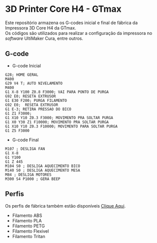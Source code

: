 # 3D Printer Core H4 - GTmax

Este repositório armazena os G-codes inicial e final de fábrica da Impressora 3D Core H4 da GTmax.</br>
Os códigos são utilizados para realizar a configuração da impressora no _software_ UltiMaker Cura, entre outros.

## G-code
* G-code Inicial

```
G28; HOME GERAL
M400
G29 V4 T; AUTO NIVELAMENTO
M400
G1 X-8 Y100 Z0.8 F3000; VAI PARA PONTO DE PURGA
G92 E0; RESETA EXTRUSOR
G1 E30 F200; PURGA FILAMENTO
G92 E0;  RESETA EXTRUSOR
G1 E-3; RETIRA PRESSAO DO BICO
G1 Z1 F3000;
G1 X10 Y10 Z0.3 F3000; MOVIMENTO PRA SOLTAR PURGA
G1 X0 Y30 Z1 F10000; MOVIMENTO PRA SOLTAR PURGA
G1 X10 Y10 Z0.3 F10000; MOVIMENTO PARA SOLTAR PURGA
G1 Z5 F3000
```

* G-code Final
```
M107 ; DESLIGA FAN
G1 X-8
G1 Y100
G1 Z 445
M104 S0 ; DESLIGA AQUECIMENTO BICO
M140 S0 ; DESLIGA AQUECIMENTO MESA
M84 ; DESLIGA MOTORES
M300 S4 P1000 ; GERA BEEP
```

## Perfis
Os perfis de fábrica também estão disponíveis [Clique Aqui](https://github.com/mannalab/3D_Printer_Core_H4/tree/main/Perfis).

* Filamento ABS
* Filamento PLA
* Filamento PETG
* Filamento Flexivel
* Filamento Tritan